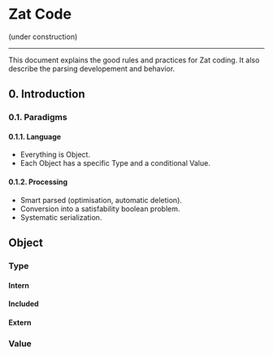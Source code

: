 # Zat Code
(under construction)

---

This document explains the good rules and practices for Zat coding. It also
describe the parsing developement and behavior.

## 0. Introduction

### 0.1. Paradigms

#### 0.1.1. Language
<ul>
<li>Everything is Object.</li>
<li>Each Object has a specific Type and a conditional Value.</li>
</ul>

#### 0.1.2. Processing
<ul>
<li>Smart parsed (optimisation, automatic deletion).</li>
<li>Conversion into a satisfability boolean problem.</li>
<li>Systematic serialization.</li>
</ul>

## Object

### Type

#### Intern

#### Included

#### Extern

### Value
